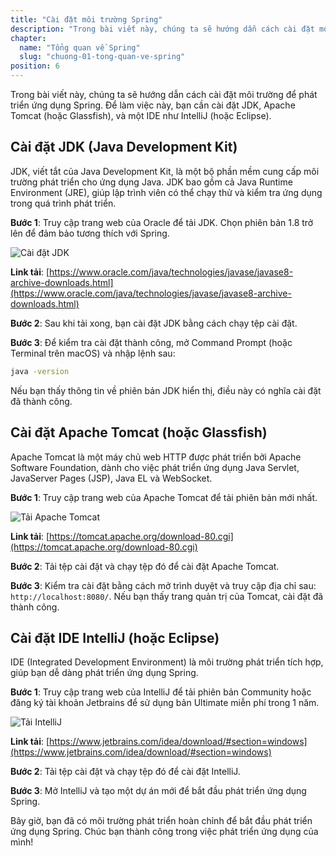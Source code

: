 ```yaml
---
title: "Cài đặt môi trường Spring"
description: "Trong bài viết này, chúng ta sẽ hướng dẫn cách cài đặt môi trường để phát triển ứng dụng Spring. Để làm việc này, bạn cần cài đặt JDK, Apache Tomcat (hoặc Glassfish), và một IDE như IntelliJ (hoặc Eclipse)"
chapter:
  name: "Tổng quan về Spring"
  slug: "chuong-01-tong-quan-ve-spring"
position: 6
---
```


Trong bài viết này, chúng ta sẽ hướng dẫn cách cài đặt môi trường để phát triển ứng dụng Spring. Để làm việc này, bạn cần cài đặt JDK, Apache Tomcat (hoặc Glassfish), và một IDE như IntelliJ (hoặc Eclipse).

## Cài đặt JDK (Java Development Kit)

JDK, viết tắt của Java Development Kit, là một bộ phần mềm cung cấp môi trường phát triển cho ứng dụng Java. JDK bao gồm cả Java Runtime Environment (JRE), giúp lập trình viên có thể chạy thử và kiểm tra ứng dụng trong quá trình phát triển.

**Bước 1**: Truy cập trang web của Oracle để tải JDK. Chọn phiên bản 1.8 trở lên để đảm bảo tương thích với Spring.

![Cài đặt JDK](https://github.com/techmely/hoc-lap-trinh/assets/29374426/d2f9ed48-ba89-4989-965a-c9cff24f297b)

**Link tải**: [https://www.oracle.com/java/technologies/javase/javase8-archive-downloads.html](https://www.oracle.com/java/technologies/javase/javase8-archive-downloads.html)

**Bước 2**: Sau khi tải xong, bạn cài đặt JDK bằng cách chạy tệp cài đặt.

**Bước 3**: Để kiểm tra cài đặt thành công, mở Command Prompt (hoặc Terminal trên macOS) và nhập lệnh sau:

```bash
java -version
```

Nếu bạn thấy thông tin về phiên bản JDK hiển thị, điều này có nghĩa cài đặt đã thành công.

## Cài đặt Apache Tomcat (hoặc Glassfish)

Apache Tomcat là một máy chủ web HTTP được phát triển bởi Apache Software Foundation, dành cho việc phát triển ứng dụng Java Servlet, JavaServer Pages (JSP), Java EL và WebSocket.

**Bước 1**: Truy cập trang web của Apache Tomcat để tải phiên bản mới nhất.

![Tải Apache Tomcat](https://github.com/techmely/hoc-lap-trinh/assets/29374426/ca88f639-2b1c-4036-8214-c2d3572bf0fa)

**Link tải**: [https://tomcat.apache.org/download-80.cgi](https://tomcat.apache.org/download-80.cgi)

**Bước 2**: Tải tệp cài đặt và chạy tệp đó để cài đặt Apache Tomcat.

**Bước 3**: Kiểm tra cài đặt bằng cách mở trình duyệt và truy cập địa chỉ sau: `http://localhost:8080/`. Nếu bạn thấy trang quản trị của Tomcat, cài đặt đã thành công.

## Cài đặt IDE IntelliJ (hoặc Eclipse)

IDE (Integrated Development Environment) là môi trường phát triển tích hợp, giúp bạn dễ dàng phát triển ứng dụng Spring.

**Bước 1**: Truy cập trang web của IntelliJ để tải phiên bản Community hoặc đăng ký tài khoản Jetbrains để sử dụng bản Ultimate miễn phí trong 1 năm.

![Tải IntelliJ](https://github.com/techmely/hoc-lap-trinh/assets/29374426/f8132d91-6c5b-43e0-b742-05cd15439a46)

**Link tải**: [https://www.jetbrains.com/idea/download/#section=windows](https://www.jetbrains.com/idea/download/#section=windows)

**Bước 2**: Tải tệp cài đặt và chạy tệp đó để cài đặt IntelliJ.

**Bước 3**: Mở IntelliJ và tạo một dự án mới để bắt đầu phát triển ứng dụng Spring.

Bây giờ, bạn đã có môi trường phát triển hoàn chỉnh để bắt đầu phát triển ứng dụng Spring. Chúc bạn thành công trong việc phát triển ứng dụng của mình!

